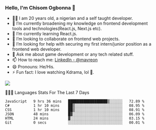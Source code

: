### Hello, I'm Chisom Ogbonna 👋
- 👦🏿 I am 20 years old, a nigerian and a self taught developer.
- 🔭 I’m currently broadening my knowledge on frontend development tools and technologies(React.js, Next.js etc).
- 🌱 I’m currently learning React.js.
- 👯 I’m looking to collaborate on frontend web projects.
- 🤔 I’m looking for help with securing my first intern/junior position as a frontend web developer.
- 💬 Ask me about game development or any tech related stuff.
- 📫 How to reach me: [LinkedIn - @mavreon](https://www.linkedin.com/in/mavreon/)
- 😄 Pronouns: He/His.
- ⚡ Fun fact: I love watching Kdrama, lol 🤣.

<img src = "https://github-readme-stats.vercel.app/api?username=mavreon&&show_icons=true&title_color=ffffff&icon_color=bb2acf&text_color=daf7dc&bg_color=151515"/>

👨🏿‍💻 Languages Stats For The Last 7 Days

<!--START_SECTION:waka-->

```text
JavaScript   9 hrs 36 mins   ██████████████████▒░░░░░░   72.89 %
C#           1 hr 10 mins    ██▒░░░░░░░░░░░░░░░░░░░░░░   08.95 %
CSS          1 hr 10 mins    ██▒░░░░░░░░░░░░░░░░░░░░░░   08.91 %
JSON         48 mins         █▓░░░░░░░░░░░░░░░░░░░░░░░   06.09 %
HTML         24 mins         ▓░░░░░░░░░░░░░░░░░░░░░░░░   03.15 %
Git          0 secs          ░░░░░░░░░░░░░░░░░░░░░░░░░   00.01 %
```

<!--END_SECTION:waka-->
